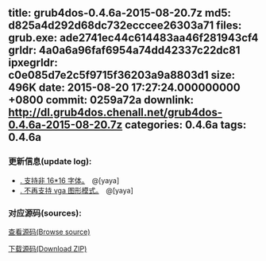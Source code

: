 title: grub4dos-0.4.6a-2015-08-20.7z
md5: d825a4d292d68dc732ecccee26303a71
files:
  grub.exe: ade2741ec44c614483aa46f281943cf4
  grldr: 4a0a6a96faf6954a74dd42337c22dc81
  ipxegrldr: c0e085d7e2c5f9715f36203a9a8803d1
size: 496K
date: 2015-08-20 17:27:24.000000000 +0800
commit: 0259a72a
downlink: http://dl.grub4dos.chenall.net/grub4dos-0.4.6a-2015-08-20.7z
categories: 0.4.6a
tags: 0.4.6a
---


### 更新信息(update log):
  * [﻿. 支持非 16*16 字体。](https://github.com/chenall/grub4dos/commit/88ca23c623b15a5e3b3946259e1529eb832dd7d0)　@[yaya]
  * [﻿. 不再支持 vga 图形模式。](https://github.com/chenall/grub4dos/commit/0259a72a05acb934248383ee410657ff11386cd8)　@[yaya]

### 对应源码(sources):
  [查看源码(Browse source)](https://github.com/chenall/grub4dos/tree/0259a72a05acb934248383ee410657ff11386cd8)

  [下载源码(Download ZIP)](https://github.com/chenall/grub4dos/archive/0259a72a05acb934248383ee410657ff11386cd8.zip)
